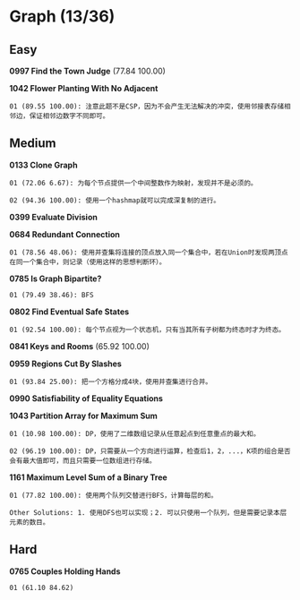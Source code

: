 # Graph (13/36)

## Easy

**0997 Find the Town Judge** (77.84 100.00)

**1042 Flower Planting With No Adjacent** 

	01 (89.55 100.00): 注意此题不是CSP，因为不会产生无法解决的冲突，使用邻接表存储相邻边，保证相邻边数字不同即可。

## Medium

**0133 Clone Graph**

	01 (72.06 6.67): 为每个节点提供一个中间整数作为映射，发现并不是必须的。

	02 (94.36 100.00): 使用一个hashmap就可以完成深复制的进行。

**0399 Evaluate Division**

**0684 Redundant Connection**

	01 (78.56 48.06): 使用并查集将连接的顶点放入同一个集合中，若在Union时发现两顶点在同一个集合中，则记录（使用这样的思想判断环）。

**0785 Is Graph Bipartite?** 

	01 (79.49 38.46): BFS

**0802 Find Eventual Safe States** 

	01 (92.54 100.00): 每个节点视为一个状态机，只有当其所有子树都为终态时才为终态。

**0841 Keys and Rooms** (65.92 100.00)

**0959 Regions Cut By Slashes**

	01 (93.84 25.00): 把一个方格分成4块，使用并查集进行合并。

**0990 Satisfiability of Equality Equations**

**1043 Partition Array for Maximum Sum**

	01 (10.98 100.00): DP，使用了二维数组记录从任意起点到任意重点的最大和。

	02 (96.19 100.00): DP，只需要从一个方向进行运算，检查后1，2，...，K项的组合是否会有最大值即可，而且只需要一位数组进行存储。

**1161 Maximum Level Sum of a Binary Tree** 

	01 (77.82 100.00): 使用两个队列交替进行BFS，计算每层的和。

	Other Solutions: 1. 使用DFS也可以实现；2. 可以只使用一个队列，但是需要记录本层元素的数目。

## Hard

**0765 Couples Holding Hands**

	01 (61.10 84.62)